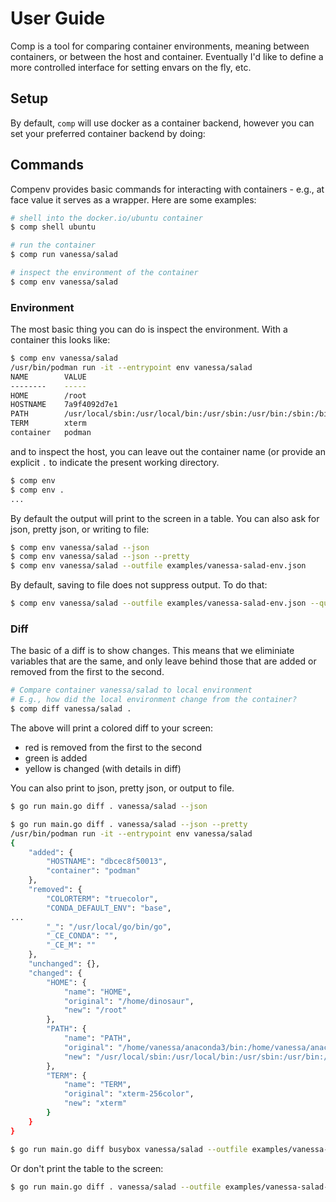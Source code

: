 # User Guide

Comp is a tool for comparing container environments, meaning between containers,
or between the host and container. Eventually I'd like to define a more controlled
interface for setting envars on the fly, etc.

## Setup

By default, `comp` will use docker as a container backend, however you can set
your preferred container backend by doing:

## Commands

Compenv provides basic commands for interacting with containers - e.g., at face value
it serves as a wrapper. Here are some examples:

```bash
# shell into the docker.io/ubuntu container
$ comp shell ubuntu

# run the container
$ comp run vanessa/salad

# inspect the environment of the container
$ comp env vanessa/salad
```

### Environment

The most basic thing you can do is inspect the environment. With a container this
looks like:

```bash
$ comp env vanessa/salad
/usr/bin/podman run -it --entrypoint env vanessa/salad
NAME    	VALUE
--------	-----
HOME		/root
HOSTNAME	7a9f4092d7e1
PATH		/usr/local/sbin:/usr/local/bin:/usr/sbin:/usr/bin:/sbin:/bin
TERM		xterm
container	podman
```

and to inspect the host, you can leave out the container name (or provide an explicit `.` to indicate the present working directory.

```bash
$ comp env
$ comp env .
...
```

By default the output will print to the screen in a table. You can also ask for json, pretty json,
or writing to file:

```bash
$ comp env vanessa/salad --json
$ comp env vanessa/salad --json --pretty
$ comp env vanessa/salad --outfile examples/vanessa-salad-env.json
```

By default, saving to file does not suppress output. To do that:

```bash
$ comp env vanessa/salad --outfile examples/vanessa-salad-env.json --quiet
```


### Diff

The basic of a diff is to show changes. This means that we eliminiate variables
that are the same, and only leave behind those that are added or removed from the
first to the second.

```bash
# Compare container vanessa/salad to local environment
# E.g., how did the local environment change from the container?
$ comp diff vanessa/salad .
```

The above will print a colored diff to your screen:
 - red is removed from the first to the second
 - green is added
 - yellow is changed (with details in diff)
 
You can also print to json, pretty json, or output to file.

```bash
$ go run main.go diff . vanessa/salad --json
```
```bash
$ go run main.go diff . vanessa/salad --json --pretty
/usr/bin/podman run -it --entrypoint env vanessa/salad
{
    "added": {
        "HOSTNAME": "dbcec8f50013",
        "container": "podman"
    },
    "removed": {
        "COLORTERM": "truecolor",
        "CONDA_DEFAULT_ENV": "base",
...
        "_": "/usr/local/go/bin/go",
        "_CE_CONDA": "",
        "_CE_M": ""
    },
    "unchanged": {},
    "changed": {
        "HOME": {
            "name": "HOME",
            "original": "/home/dinosaur",
            "new": "/root"
        },
        "PATH": {
            "name": "PATH",
            "original": "/home/vanessa/anaconda3/bin:/home/vanessa/anaconda3/condabin:/home/vanessa/.rbenv/plugins/ruby-build/bin:/home/vanessa/.rbenv/shims:/home/vanessa/.rbenv/bin:/home/vanessa/.cargo/bin:/home/vanessa/anaconda3/bin:/usr/local/sbin:/usr/local/bin:/usr/sbin:/usr/bin:/sbin:/bin:/usr/games:/usr/local/games:/snap/bin:/usr/local/go/bin",
            "new": "/usr/local/sbin:/usr/local/bin:/usr/sbin:/usr/bin:/sbin:/bin"
        },
        "TERM": {
            "name": "TERM",
            "original": "xterm-256color",
            "new": "xterm"
        }
    }
}
```
```bash
$ go run main.go diff busybox vanessa/salad --outfile examples/vanessa-salad-busybox-diff.json
```

Or don't print the table to the screen:

```bash
$ go run main.go diff . vanessa/salad --outfile examples/vanessa-salad-diff.json --quite
```
